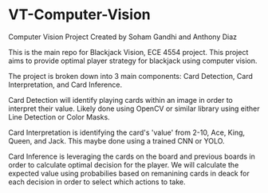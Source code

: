 # VT-Computer-Vision
Computer Vision Project
Created by Soham Gandhi and Anthony Diaz

This is the main repo for Blackjack Vision, ECE 4554 project. This project aims to provide optimal player strategy for blackjack using computer vision.

The project is broken down into 3 main components: Card Detection, Card Interpretation, and Card Inference.

Card Detection will identify playing cards within an image in order to interpret their value. Likely done using OpenCV or similar library using either Line Detection or Color Masks.

Card Interpretation is identifying the card's 'value' from 2-10, Ace, King, Queen, and Jack. This maybe done using a trained CNN or YOLO.

Card Inference is leveraging the cards on the board and previous boards in order to calculate optimal decision for the player. We will calculate the expected value using probabilies based on remanining cards in deack for each decision in order to select which actions to take.





